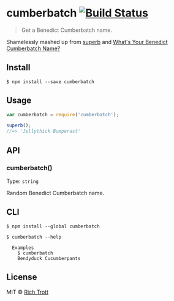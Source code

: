 # cumberbatch [![Build Status](https://travis-ci.org/Trott/cumberbatch.svg?branch=master)](https://travis-ci.org/Trott/cumberbatch)

> Get a Benedict Cumberbatch name.

Shamelessly mashed up from [superb](https://github.com/sindresorhus/superb) and [What's Your Benedict Cumberbatch Name?](http://www.buzzfeed.com/awesomer/whats-your-benedict-cumberbatch-name)


## Install

```
$ npm install --save cumberbatch
```


## Usage

```js
var cumberbatch = require('cumberbatch');

superb();
//=> 'Jellythick Bumperast'
```


## API

### cumberbatch()

Type: `string`

Random Benedict Cumberbatch name.


## CLI

```
$ npm install --global cumberbatch
```

```
$ cumberbatch --help

  Examples
    $ cumberbatch
    Bendyduck Cucumberpants
```

## License

MIT © [Rich Trott](https://trott.github.io)
